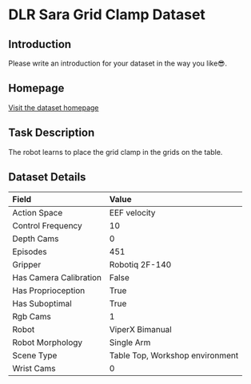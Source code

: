 # DLR Sara Grid Clamp Dataset


## Introduction

Please write an introduction for your dataset in the way you like:sunglasses:.


## Homepage

[Visit the dataset homepage](https://www.researchsquare.com/article/rs-3289569/v1)


## Task Description

The robot learns to place the grid clamp in the grids on the table.


## Dataset Details

| Field                            | Value                    |
|:---------------------------------|:-------------------------|
| Action Space                     | EEF velocity           |
| Control Frequency                     | 10           |
| Depth Cams                     | 0           |
| Episodes                     | 451           |
| Gripper                     | Robotiq 2F-140           |
| Has Camera Calibration                     | False           |
| Has Proprioception                     | True           |
| Has Suboptimal                     | True           |
| Rgb Cams                     | 1           |
| Robot                     | ViperX Bimanual           |
| Robot Morphology                     | Single Arm           |
| Scene Type                     | Table Top, Workshop environment           |
| Wrist Cams                     | 0           |


